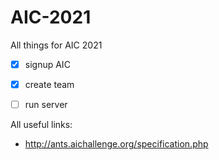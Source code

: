 # AIC-2021
All things for AIC 2021
- [x] signup AIC
- [x] create team
- [ ] run server 



All useful links:
- <http://ants.aichallenge.org/specification.php>
